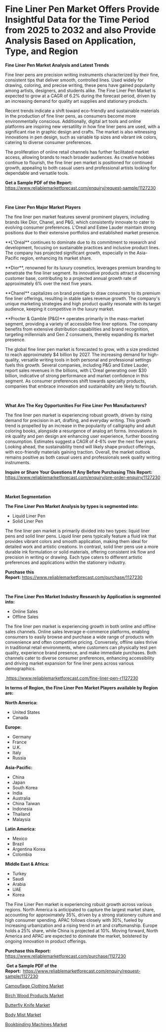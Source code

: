 <p><h1>Fine Liner Pen Market Offers Provide Insightful Data for the Time Period from 2025 to 2032 and also Provide Analysis Based on Application, Type, and Region</h1></p><p><strong>Fine Liner Pen Market Analysis and Latest Trends</strong></p>
<p><p>Fine liner pens are precision writing instruments characterized by their fine, consistent tips that deliver smooth, controlled lines. Used widely for drawing, coloring, and precise writing, these pens have gained popularity among artists, designers, and students alike. The Fine Liner Pen Market is expected to grow at a CAGR of 6.2% during the forecast period, driven by an increasing demand for quality art supplies and stationary products. </p><p>Recent trends indicate a shift toward eco-friendly and sustainable materials in the production of fine liner pens, as consumers become more environmentally conscious. Additionally, digital art tools and online platforms are inspiring new versatility in how fine liner pens are used, with a significant rise in graphic design and crafts. The market is also witnessing innovations in pen design, such as variable tip sizes and vibrant ink colors, catering to diverse consumer preferences.</p><p>The proliferation of online retail channels has further facilitated market access, allowing brands to reach broader audiences. As creative hobbies continue to flourish, the fine liner pen market is positioned for continued growth, appealing to both casual users and professional artists looking for dependable and versatile tools.</p></p>
<p><strong>Get a Sample PDF of the Report:&nbsp;</strong> <a href="https://www.reliablemarketforecast.com/enquiry/request-sample/1127230?utm_campaign=1893&utm_medium=2&utm_source=Github&utm_content=ia&utm_term=05042025&utm_id=fine-liner-pen">https://www.reliablemarketforecast.com/enquiry/request-sample/1127230</a></p>
<p>&nbsp;</p>
<p><strong>Fine Liner Pen Major Market Players</strong></p>
<p><p>The fine liner pen market features several prominent players, including brands like Dior, Chanel, and P&G, which consistently innovate to cater to evolving consumer preferences. L'Oreal and Estee Lauder maintain strong positions due to their extensive portfolios and established market presence.</p><p>**L'Oreal** continues to dominate due to its commitment to research and development, focusing on sustainable practices and inclusive product lines. The company has projected significant growth, especially in the Asia-Pacific region, enhancing its market share.</p><p>**Dior**, renowned for its luxury cosmetics, leverages premium branding to penetrate the fine liner segment. Its innovative products attract a discerning customer base, contributing to a projected annual growth rate of approximately 6% over the next five years. </p><p>**Chanel** capitalizes on brand prestige to draw consumers to its premium fine liner offerings, resulting in stable sales revenue growth. The company's unique marketing strategies and high product quality resonate with its target audience, keeping it competitive in the luxury market.</p><p>**Procter & Gamble (P&G)** operates primarily in the mass-market segment, providing a variety of accessible fine liner options. The company benefits from extensive distribution capabilities and brand recognition, targeting millennials and Gen Z consumers, thereby expanding its market presence.</p><p>The global fine liner pen market is forecasted to grow, with a size predicted to reach approximately $4 billion by 2027. The increasing demand for high-quality, versatile writing tools in both personal and professional settings fuels this growth. Several companies, including P&G and Estee Lauder, report sales revenues in the billions, with L'Oreal generating over $30 billion, indicative of strong performance and market confidence in this segment. As consumer preferences shift towards specialty products, companies that embrace innovation and sustainability are likely to flourish.</p></p>
<p>&nbsp;</p>
<p><strong>What Are The Key Opportunities For Fine Liner Pen Manufacturers?</strong></p>
<p><p>The fine liner pen market is experiencing robust growth, driven by rising demand for precision in art, drafting, and everyday writing. This growth trend is propelled by an increase in the popularity of calligraphy and adult coloring books, alongside a resurgence of analog art forms. Innovations in ink quality and pen design are enhancing user experience, further boosting consumption. Estimates suggest a CAGR of 4-6% over the next five years. Looking ahead, the sustainability trend will likely shape product offerings, with eco-friendly materials gaining traction. Overall, the market outlook remains positive as both casual users and professionals seek quality writing instruments.</p></p>
<p><strong>Inquire or Share Your Questions If Any Before Purchasing This Report:</strong> <a href="https://www.reliablemarketforecast.com/enquiry/pre-order-enquiry/1127230?utm_campaign=1893&utm_medium=2&utm_source=Github&utm_content=ia&utm_term=05042025&utm_id=fine-liner-pen">https://www.reliablemarketforecast.com/enquiry/pre-order-enquiry/1127230</a></p>
<p>&nbsp;</p>
<p><strong>Market Segmentation</strong></p>
<p><strong>The Fine Liner Pen Market Analysis by types is segmented into:</strong></p>
<p><ul><li>Liquid Liner Pen</li><li>Solid Liner Pen</li></ul></p>
<p><p>The fine liner pen market is primarily divided into two types: liquid liner pens and solid liner pens. Liquid liner pens typically feature a fluid ink that provides vibrant colors and smooth application, making them ideal for detailed work and artistic creations. In contrast, solid liner pens use a more durable ink formulation or solid materials, offering consistent ink flow and precision in writing or drawing. Each type caters to different artistic preferences and applications within the stationery industry.</p></p>
<p><strong>Purchase this Report:&nbsp;</strong><a href="https://www.reliablemarketforecast.com/purchase/1127230?utm_campaign=1893&utm_medium=2&utm_source=Github&utm_content=ia&utm_term=05042025&utm_id=fine-liner-pen">https://www.reliablemarketforecast.com/purchase/1127230</a></p>
<p>&nbsp;</p>
<p><strong>The Fine Liner Pen Market Industry Research by Application is segmented into:</strong></p>
<p><ul><li>Online Sales</li><li>Offline Sales</li></ul></p>
<p><p>The fine liner pen market is experiencing growth in both online and offline sales channels. Online sales leverage e-commerce platforms, enabling consumers to easily browse and purchase a wide range of products with convenience and often competitive pricing. Conversely, offline sales thrive in traditional retail environments, where customers can physically test pen quality, experience brand presence, and make immediate purchases. Both channels cater to diverse consumer preferences, enhancing accessibility and driving market expansion for fine liner pens across various demographics.</p></p>
<p><a href="https://www.reliablemarketforecast.com/fine-liner-pen-r1127230?utm_campaign=1893&utm_medium=2&utm_source=Github&utm_content=ia&utm_term=05042025&utm_id=fine-liner-pen">&nbsp;https://www.reliablemarketforecast.com/fine-liner-pen-r1127230</a></p>
<p><strong>In terms of Region, the Fine Liner Pen Market Players available by Region are:</strong></p>
<p>
    <p> <strong> North America: </strong>
        <ul>
            <li>United States</li>
            <li>Canada</li>
        </ul>
        </p> 
    <p> <strong> Europe: </strong>
        <ul>
            <li>Germany</li>
            <li>France</li>
            <li>U.K.</li>
            <li>Italy</li>
            <li>Russia</li>
        </ul>
        </p> 
    <p> <strong> Asia-Pacific: </strong>
        <ul>
            <li>China</li>
            <li>Japan</li>
            <li>South Korea</li>
            <li>India</li>
            <li>Australia</li>
            <li>China Taiwan</li>
            <li>Indonesia</li>
            <li>Thailand</li>
            <li>Malaysia</li>
        </ul>
        </p> 
    <p> <strong> Latin America: </strong>
        <ul>
            <li>Mexico</li>
            <li>Brazil</li>
            <li>Argentina Korea</li>
            <li>Colombia</li>
        </ul>
        </p> 
    <p> <strong> Middle East & Africa: </strong>
        <ul>
            <li>Turkey</li>
            <li>Saudi</li>
            <li>Arabia</li>
            <li>UAE</li>
            <li>Korea</li>
        </ul>
    </p>
    </p>
<p><p>The Fine Liner Pen market is experiencing robust growth across various regions. North America is anticipated to capture the largest market share, accounting for approximately 35%, driven by a strong stationery culture and high consumer spending. APAC follows closely with 30%, fueled by increasing urbanization and a rising trend in art and craftsmanship. Europe holds a 25% share, while China is projected at 10%. Moving forward, North America and APAC are expected to dominate the market, bolstered by ongoing innovation in product offerings.</p></p>
<p><strong>Purchase this Report: </strong><a href="https://www.reliablemarketforecast.com/purchase/1127230?utm_campaign=1893&utm_medium=2&utm_source=Github&utm_content=ia&utm_term=05042025&utm_id=fine-liner-pen">https://www.reliablemarketforecast.com/purchase/1127230</a></p>
<p>&nbsp;<strong>Get a Sample PDF of the Report:&nbsp;&nbsp;</strong><a href="https://www.reliablemarketforecast.com/enquiry/request-sample/1127230?utm_campaign=1893&utm_medium=2&utm_source=Github&utm_content=ia&utm_term=05042025&utm_id=fine-liner-pen">https://www.reliablemarketforecast.com/enquiry/request-sample/1127230</a></p>
<p><strong></strong></p>
<p><p><a href="https://github.com/tyreinhssan/Market-Research-Report-List-1/blob/main/camouflage-clothing-market.md?utm_campaign=1893&utm_medium=2&utm_source=Github&utm_content=ia&utm_term=05042025&utm_id=fine-liner-pen">Camouflage Clothing Market</a></p><p><a href="https://github.com/denighoylen1/Market-Research-Report-List-1/blob/main/birch-wood-products-market.md?utm_campaign=1893&utm_medium=2&utm_source=Github&utm_content=ia&utm_term=05042025&utm_id=fine-liner-pen">Birch Wood Products Market</a></p><p><a href="https://github.com/barlevsebako/Market-Research-Report-List-1/blob/main/butterfly-knife-market.md?utm_campaign=1893&utm_medium=2&utm_source=Github&utm_content=ia&utm_term=05042025&utm_id=fine-liner-pen">Butterfly Knife Market</a></p><p><a href="https://github.com/luerabollevc/Market-Research-Report-List-1/blob/main/body-mist-market.md?utm_campaign=1893&utm_medium=2&utm_source=Github&utm_content=ia&utm_term=05042025&utm_id=fine-liner-pen">Body Mist Market</a></p><p><a href="https://github.com/aertsfecto0h/Market-Research-Report-List-1/blob/main/bookbinding-machines-market.md?utm_campaign=1893&utm_medium=2&utm_source=Github&utm_content=ia&utm_term=05042025&utm_id=fine-liner-pen">Bookbinding Machines Market</a></p></p>
